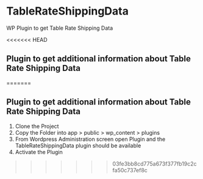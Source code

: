 # TableRateShippingData
WP Plugin to get Table Rate Shipping Data

<<<<<<< HEAD
## Plugin to get additional information about Table Rate Shipping Data
=======
## Plugin to get additional information about Table Rate Shipping Data

1. Clone the Project
2. Copy the Folder into app > public > wp_content > plugins
3. From Wordpress Administration screen open Plugin and the TableRateShippingData plugin should be available
4. Activate the Plugin
>>>>>>> 03fe3bb8cd775a673f377fb19c2cfa50c737ef8c
